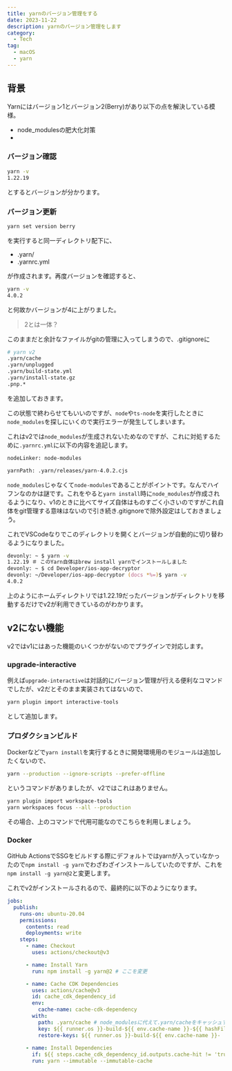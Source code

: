 ```yaml
---
title: yarnのバージョン管理をする 
date: 2023-11-22
description: yarnのバージョン管理をします
category:
  - Tech
tag:
  - macOS
  - yarn
---
```


## 背景

Yarnにはバージョン1とバージョン2(Berry)があり以下の点を解決している模様。

- node_modulesの肥大化対策
- 

### バージョン確認

```zsh
yarn -v
1.22.19
```

とするとバージョンが分かります。

### バージョン更新

```zsh
yarn set version berry
```

を実行すると同一ディレクトリ配下に、

- .yarn/
- .yarnrc.yml

が作成されます。再度バージョンを確認すると、

```zsh
yarn -v
4.0.2
```

と何故かバージョンが4に上がりました。

> 2とは一体？

このままだと余計なファイルがgitの管理に入ってしまうので、.gitignoreに

```zsh
# yarn v2
.yarn/cache
.yarn/unplugged
.yarn/build-state.yml
.yarn/install-state.gz
.pnp.*
```

を追加しておきます。

この状態で終わらせてもいいのですが、`node`や`ts-node`を実行したときに`node_modules`を探しにいくので実行エラーが発生してしまいます。

これはv2では`node_modules`が生成されないためなのですが、これに対処するために`.yarnrc.yml`に以下の内容を追記します。

```zsh
nodeLinker: node-modules

yarnPath: .yarn/releases/yarn-4.0.2.cjs
```

`node_modules`じゃなくて`node-modules`であることがポイントです。なんでハイフンなのかは謎です。これをやると`yarn install`時に`node_modules`が作成されるようになり、v1のときに比べてサイズ自体はものすごく小さいのですがこれ自体をgit管理する意味はないので引き続き.gitignoreで除外設定はしておきましょう。

これでVSCodeなりでこのディレクトリを開くとバージョンが自動的に切り替わるようになりました。

```zsh
devonly: ~ $ yarn -v
1.22.19 ＃ このYarn自体はbrew install yarnでインストールしました
devonly: ~ $ cd Developer/ios-app-decryptor 
devonly: ~/Developer/ios-app-decryptor (docs *%=)$ yarn -v
4.0.2
```

上のようにホームディレクトリでは1.22.19だったバージョンがディレクトリを移動するだけでv2が利用できているのがわかります。

## v2にない機能

v2ではv1にはあった機能のいくつかがないのでプラグインで対応します。

### upgrade-interactive

例えば`upgrade-interactive`は対話的にバージョン管理が行える便利なコマンドでしたが、v2だとそのまま実装されてはないので、

```zsh
yarn plugin import interactive-tools
```

として追加します。

### プロダクションビルド

Dockerなどで`yarn install`を実行するときに開発環境用のモジュールは追加したくないので、

```zsh
yarn --production --ignore-scripts --prefer-offline
```

というコマンドがありましたが、v2ではこれはありません。

```zsh
yarn plugin import workspace-tools
yarn workspaces focus --all --production
```

その場合、上のコマンドで代用可能なのでこちらを利用しましょう。

### Docker

GitHub ActionsでSSGをビルドする際にデフォルトではyarnが入っていなかったので`npm install -g yarn`でわざわざインストールしていたのですが、これを`npm install -g yarn@2`と変更します。

これでv2がインストールされるので、最終的に以下のようになります。

```yaml
jobs:
  publish:
    runs-on: ubuntu-20.04
    permissions:
      contents: read
      deployments: write
    steps:
      - name: Checkout
        uses: actions/checkout@v3

      - name: Install Yarn
        run: npm install -g yarn@2 # ここを変更

      - name: Cache CDK Dependencies
        uses: actions/cache@v3
        id: cache_cdk_dependency_id
        env:
          cache-name: cache-cdk-dependency
        with:
          path: .yarn/cache # node_modulesに代えて.yarn/cacheをキャッシュする
          key: ${{ runner.os }}-build-${{ env.cache-name }}-${{ hashFiles('yarn.lock') }}
          restore-keys: ${{ runner.os }}-build-${{ env.cache-name }}-
      
      - name: Install Dependencies
        if: ${{ steps.cache_cdk_dependency_id.outputs.cache-hit != 'true' }}
        run: yarn --immutable --immutable-cache
```